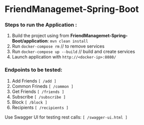 # FriendManagemet-Spring-Boot

### Steps to run the Application :
1. Build the project using from **FriendManagemet-Spring-Boot/application**: `mvn clean install`
2. Run `docker-compose rm` // to remove services
3. Run `docker-compose up --build` // build and create services
4. Launch application with `http://<docker-ip>:8080/`

### Endpoints to be tested:
1. Add Friends `[ /add ] `
2. Common Frineds `[ /common ] `
3. Get Friends `[ /friends ] `
4. Subscribe `[ /subscribe ] `
5. Block `[ /block ] `
6. Recipients `[ /recipients ]`

Use Swagger UI for testing rest calls: `[ /swagger-ui.html ]`
